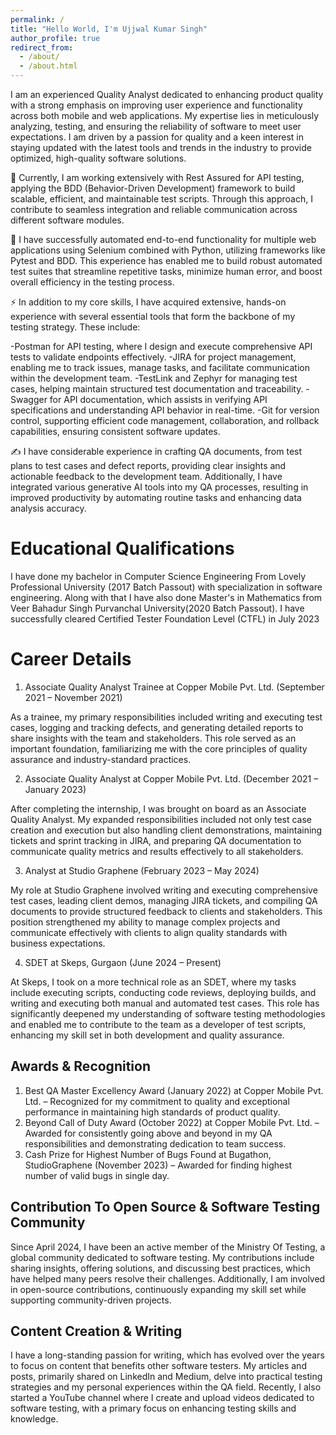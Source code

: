 ```yaml
---
permalink: /
title: "Hello World, I'm Ujjwal Kumar Singh"
author_profile: true
redirect_from: 
  - /about/
  - /about.html
---
```



I am an experienced Quality Analyst dedicated to enhancing product quality with a strong emphasis on improving user experience and functionality across both mobile and web applications. My expertise lies in meticulously analyzing, testing, and ensuring the reliability of software to meet user expectations. I am driven by a passion for quality and a keen interest in staying updated with the latest tools and trends in the industry to provide optimized, high-quality software solutions.

🌱 Currently, I am working extensively with Rest Assured for API testing, applying the BDD (Behavior-Driven Development) framework to build scalable, efficient, and maintainable test scripts. Through this approach, I contribute to seamless integration and reliable communication across different software modules.

💞️ I have successfully automated end-to-end functionality for multiple web applications using Selenium combined with Python, utilizing frameworks like Pytest and BDD. This experience has enabled me to build robust automated test suites that streamline repetitive tasks, minimize human error, and boost overall efficiency in the testing process.

⚡ In addition to my core skills, I have acquired extensive, hands-on experience with several essential tools that form the backbone of my testing strategy. These include:

-Postman for API testing, where I design and execute comprehensive API tests to validate endpoints effectively.
-JIRA for project management, enabling me to track issues, manage tasks, and facilitate communication within the development team.
-TestLink and Zephyr for managing test cases, helping maintain structured test documentation and traceability.
-Swagger for API documentation, which assists in verifying API specifications and understanding API behavior in real-time.
-Git for version control, supporting efficient code management, collaboration, and rollback capabilities, ensuring consistent software updates.

✍️ I have considerable experience in crafting QA documents, from test plans to test cases and defect reports, providing clear insights and actionable feedback to the development team. Additionally, I have integrated various generative AI tools into my QA processes, resulting in improved productivity by automating routine tasks and enhancing data analysis accuracy.

Educational Qualifications
======
I have done my bachelor in Computer Science Engineering From Lovely Professional University (2017 Batch Passout) with specialization in software engineering. Along with that I have also done Master's in Mathematics from Veer Bahadur Singh Purvanchal University(2020 Batch Passout). 
I have successfully cleared Certified Tester Foundation Level (CTFL) in July 2023


Career Details 
======
1. Associate Quality Analyst Trainee at Copper Mobile Pvt. Ltd. (September 2021 – November 2021)

As a trainee, my primary responsibilities included writing and executing test cases, logging and tracking defects, and generating detailed reports to share insights with the team and stakeholders. This role served as an important foundation, familiarizing me with the core principles of quality assurance and industry-standard practices.

2. Associate Quality Analyst at Copper Mobile Pvt. Ltd. (December 2021 – January 2023)

After completing the internship, I was brought on board as an Associate Quality Analyst. My expanded responsibilities included not only test case creation and execution but also handling client demonstrations, maintaining tickets and sprint tracking in JIRA, and preparing QA documentation to communicate quality metrics and results effectively to all stakeholders.

3. Analyst at Studio Graphene (February 2023 – May 2024)

My role at Studio Graphene involved writing and executing comprehensive test cases, leading client demos, managing JIRA tickets, and compiling QA documents to provide structured feedback to clients and stakeholders. This position strengthened my ability to manage complex projects and communicate effectively with clients to align quality standards with business expectations.

4. SDET at Skeps, Gurgaon (June 2024 – Present)

At Skeps, I took on a more technical role as an SDET, where my tasks include executing scripts, conducting code reviews, deploying builds, and writing and executing both manual and automated test cases. This role has significantly deepened my understanding of software testing methodologies and enabled me to contribute to the team as a developer of test scripts, enhancing my skill set in both development and quality assurance.


Awards & Recognition
------
1. Best QA Master Excellency Award (January 2022) at Copper Mobile Pvt. Ltd. – Recognized for my commitment to quality and exceptional performance in maintaining high standards of product quality.
2. Beyond Call of Duty Award (October 2022) at Copper Mobile Pvt. Ltd. – Awarded for consistently going above and beyond in my QA responsibilities and demonstrating dedication to team success.
3. Cash Prize for Highest Number of Bugs Found at Bugathon, StudioGraphene (November 2023) – Awarded for finding highest number of valid bugs in single day. 

Contribution To Open Source & Software Testing Community  
------
Since April 2024, I have been an active member of the Ministry Of Testing, a global community dedicated to software testing. My contributions include sharing insights, offering solutions, and discussing best practices, which have helped many peers resolve their challenges. Additionally, I am involved in open-source contributions, continuously expanding my skill set while supporting community-driven projects.

Content Creation & Writing
------

I have a long-standing passion for writing, which has evolved over the years to focus on content that benefits other software testers. My articles and posts, primarily shared on LinkedIn and Medium, delve into practical testing strategies and my personal experiences within the QA field. Recently, I also started a YouTube channel where I create and upload videos dedicated to software testing, with a primary focus on enhancing testing skills and knowledge.

